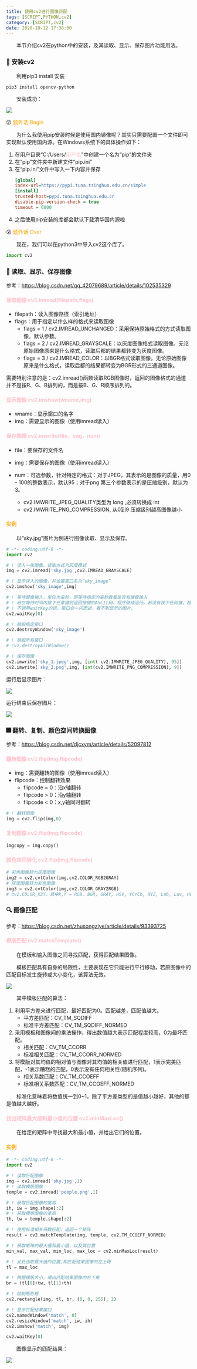 ```yaml
---
title: 使用cv2进行图像匹配
tags: [SCRIPT,PYTHON,cv2]
category: [SCRIPT,cv2]
date: 2020-10-12 17:38:00
---
```


&emsp;&emsp;本节介绍cv2在python中的安装，及其读取、显示、保存图片功能用法。

### 🔻 安装cv2
&emsp;&emsp;利用pip3 install 安装
```
pip3 install opencv-python
```

&emsp;&emsp;安装成功：

![](使用cv2进行图像匹配/pip安装.png)

😮 <font color=orange>题外话 Begin</font>

&emsp;&emsp;为什么我使用pip安装时候是使用国内镜像呢？其实只需要配置一个文件即可实现默认使用国内源。在Windows系统下的具体操作如下：

1. 在用户目录“C:/Users/<font color=pink>用户名</font>”中创建一个名为“pip”的文件夹
2. 在“pip”文件夹中新建文件“pip.ini”
3. 在“pip.ini”文件中写入一下内容并保存  
    ```ini
    [global]
    index-url=https://pypi.tuna.tsinghua.edu.cn/simple 
    [install]  
    trusted-host=pypi.tuna.tsinghua.edu.cn
    disable-pip-version-check = true  
    timeout = 6000
    ```
4. 之后使用pip安装的库都会默认下载清华国内源啦

😮 <font color=orange>题外话 Over</font>

&emsp;&emsp;现在，我们可以在python3中导入cv2这个库了。
```python
import cv2
```

### 👀 读取、显示、保存图像
参考：https://blog.csdn.net/qq_42079689/article/details/102535329
#### <font color=pink>读取图像 cv2.imread(filepath,flags)</font>
- filepath：读入图像路径（索引地址）
- flags：用于指定以什么样的格式来读取图像
  - flags = 1 / cv2.IMREAD_UNCHANGED：采用保持原始格式的方式读取图像。默认参数。
  - flags = 2 / cv2.IMREAD_GRAYSCALE：以灰度图像格式读取图像。无论原始图像原来是什么格式，读取后都的结果都转变为灰度图像。
  - flags = 3 / cv2.IMREAD_COLOR：以BGR格式读取图像。无论原始图像原来是什么格式，读取后都的结果都转变为BGR形式的三通道图像。

需要特别注意的是：cv2.imread()函数读取RGB图像时，返回的图像格式的通道并不是按R、G、B排列的，而是按B、G、R顺序排列的。

#### <font color=pink>显示图像 cv2.imshow(wname,img)</font>
- wname：显示窗口的名字
- img：需要显示的图像（使用imread读入）

#### <font color=pink>保存图像 cv2.imwrite(file，img，num)</font>
- file：要保存的文件名
- img：需要保存的图像（使用imread读入）

- num：可选参数，针对特定的格式：对于JPEG，其表示的是图像的质量，用0 - 100的整数表示，默认95；对于png 第三个参数表示的是压缩级别，默认为3。
  - cv2.IMWRITE_JPEG_QUALITY类型为 long ,必须转换成 int
  - cv2.IMWRITE_PNG_COMPRESSION, 从0到9 压缩级别越高图像越小

#### <font color=orange>实例</font>
&emsp;&emsp;以“sky.jpg”图片为例进行图像读取、显示及保存。
```python
# -*- coding:utf-8 -*-
import cv2

# ! 读入一张图像，读取方式为灰度模式
img = cv2.imread('sky.jpg',cv2.IMREAD_GRAYSCALE)

# ! 显示读入的图像，并设置窗口名为“sky_image”
cv2.imshow('sky_image',img)

# ! 等待键盘输入，单位为毫秒，即等待指定的毫秒数看是否有键盘输入
# ! 若在等待时间内按下任意键则返回按键的ASCII码，程序继续运行。若没有按下任何键，超时后返回-1。参数为0表示无限等待。
# ! 不调用waitKey的话，窗口会一闪而逝，看不到显示的图片。
cv2.waitKey(0)

# ! 销毁指定窗口
cv2.destroyWindow('sky_image')

# ! 销毁所有窗口
# cv2.destroyAllWindow()

# ! 保存图像
cv2.imwrite('sky_1.jpeg',img, [int( cv2.IMWRITE_JPEG_QUALITY), 95])
cv2.imwrite('sky_2.png',img, [int(cv2.IMWRITE_PNG_COMPRESSION), 9])
```

运行后显示图片：

![](使用cv2进行图像匹配/显示的图像.png)

运行结束后保存图片：

![](使用cv2进行图像匹配/保存的图像.png)



### 🎆 翻转、复制、颜色空间转换图像
参考：https://blog.csdn.net/djcxym/article/details/52097812
#### <font color=pink>翻转图像 cv2.flip(img,flipcode)</font>
- img：需要翻转的图像（使用imread读入）
- flipcode：控制翻转效果
  - flipcode = 0：沿x轴翻转
  - flipcode > 0：沿y轴翻转
  - flipcode < 0：x,y轴同时翻转

```python
# ! 翻转图像
img = cv2.flip(img,0)
```

#### <font color=pink>复制图像 cv2.flip(img,flipcode)</font>
```python
imgcopy = img.copy()
```

#### <font color=pink>颜色空间转化 cv2.flip(img,flipcode)</font>
```python
# 彩色图像转为灰度图像
img2 = cv2.cvtColor(img,cv2.COLOR_RGB2GRAY) 
# 灰度图像转为彩色图像
img3 = cv2.cvtColor(img,cv2.COLOR_GRAY2RGB)
# cv2.COLOR_X2Y，其中X,Y = RGB, BGR, GRAY, HSV, YCrCb, XYZ, Lab, Luv, HLS
```

### 🔍 图像匹配
参考：https://blog.csdn.net/zhusongziye/article/details/93393725
#### <font color=pink>模版匹配 cv2.matchTemplate()</font>
&emsp;&emsp;在模板和输入图像之间寻找匹配，获得匹配结果图像。

&emsp;&emsp;模板匹配具有自身的局限性，主要表现在它只能进行平行移动，若原图像中的匹配目标发生旋转或大小变化，该算法无效。

![](使用cv2进行图像匹配/模版匹配.png)

&emsp;&emsp;其中模板匹配的算法：
1. 利用平方差来进行匹配，最好匹配为0。匹配越差，匹配值越大。
   - 平方差匹配：CV_TM_SQDIFF
   - 标准平方差匹配：CV_TM_SQDIFF_NORMED
2. 采用模板和图像间的乘法操作，得出数值越大表示匹配程度较高，0为最坏匹配。
   - 相关匹配：CV_TM_CCORR
   - 标准相关匹配：CV_TM_CCORR_NORMED
3. 将模版对其均值的相对值与图像对其均值的相关值进行匹配，1表示完美匹配，-1表示糟糕的匹配，0表示没有任何相关性(随机序列)。
   - 相关系数匹配：CV_TM_CCOEFF
   - 标准相关系数匹配：CV_TM_CCOEFF_NORMED

&emsp;&emsp;标准化意味着将数值统一到0~1。除了平方差类型的是值越小越好，其他的都是值越大越好。

#### <font color=pink>找出矩阵最大值和最小值的位置 cv2.minMaxLoc()</font>
&emsp;&emsp;在给定的矩阵中寻找最大和最小值，并给出它们的位置。

#### <font color=orange>实例</font>
```python
# -*- coding:utf-8 -*-
import cv2

# ! 读取匹配图像
img = cv2.imread('sky.jpg',1)
# ! 读取模版图像
temple = cv2.imread('people.png',1)

# ! 获取匹配图像的宽高
ih, iw = img.shape[:2]
# ! 获取模版图像的宽高
th, tw = temple.shape[:2]

# ! 使用标准相关系数匹配，返回一个矩阵
result = cv2.matchTemplate(img, temple, cv2.TM_CCOEFF_NORMED)

# ! 获取矩阵的最大值和最小值，以及其位置
min_val, max_val, min_loc, max_loc = cv2.minMaxLoc(result)

# ! 此处选取最大值的位置,即匹配结果图像的左上角
tl = max_loc

# ! 根据模版大小，得出匹配结果图像的右下角
br = (tl[0]+tw, tl[1]+th)

# ! 绘制矩形框
cv2.rectangle(img, tl, br, (0, 0, 255), 2)

# ! 显示匹配结果窗口
cv2.namedWindow('match', 0)
cv2.resizeWindow('match', iw, ih)
cv2.imshow('match', img)

cv2.waitKey(0)
```

&emsp;&emsp;图像显示的匹配结果：

![](使用cv2进行图像匹配/匹配结果.png)